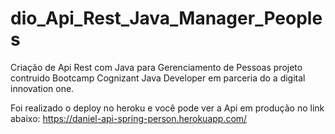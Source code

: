 # dio_Api_Rest_Java_Manager_Peoples
Criação de Api Rest com Java para Gerenciamento de Pessoas projeto contruido Bootcamp Cognizant Java Developer
em parceria do a digital innovation one.
 
Foi realizado o deploy no heroku e você pode ver a Api em produção no link abaixo:
https://daniel-api-spring-person.herokuapp.com/
